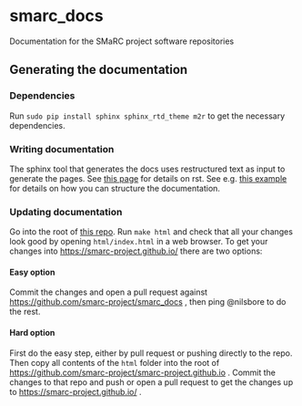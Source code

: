 smarc_docs
==========

Documentation for the SMaRC project software repositories

## Generating the documentation

### Dependencies

Run `sudo pip install sphinx sphinx_rtd_theme m2r` to get the necessary dependencies.

### Writing documentation

The sphinx tool that generates the docs uses restructured text as input to
generate the pages. See [this page](http://www.sphinx-doc.org/en/master/usage/restructuredtext/basics.html)
for details on rst. See e.g. [this example](https://github.com/nilsbore/auvlib/tree/master/docs)
for details on how you can structure the documentation.

### Updating documentation

Go into the root of [this repo](https://github.com/smarc-project/smarc_docs). Run `make html`
and check that all your changes look good by opening `html/index.html` in a web browser.
To get your changes into https://smarc-project.github.io/ there are two options:

#### Easy option

Commit the changes and open a pull request against https://github.com/smarc-project/smarc_docs ,
then ping @nilsbore to do the rest.

#### Hard option

First do the easy step, either by pull request or pushing directly to the repo.
Then copy all contents of the `html` folder into the root of https://github.com/smarc-project/smarc-project.github.io . Commit the changes to that repo and push or open a pull request to get the changes up to https://smarc-project.github.io/ .
